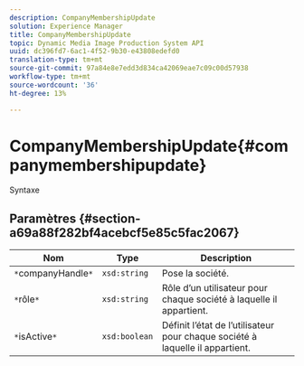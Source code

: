 ```yaml
---
description: CompanyMembershipUpdate
solution: Experience Manager
title: CompanyMembershipUpdate
topic: Dynamic Media Image Production System API
uuid: dc396fd7-6ac1-4f52-9b30-e43808edefd0
translation-type: tm+mt
source-git-commit: 97a84e8e7edd3d834ca42069eae7c09c00d57938
workflow-type: tm+mt
source-wordcount: '36'
ht-degree: 13%

---
```



# CompanyMembershipUpdate{#companymembershipupdate}

Syntaxe

## Paramètres {#section-a69a88f282bf4acebcf5e85c5fac2067}

| Nom | Type | Description |
|---|---|---|
| `*`companyHandle`*` | `xsd:string` | Pose la société. |
| `*`rôle`*` | `xsd:string` | Rôle d’un utilisateur pour chaque société à laquelle il appartient. |
| `*`isActive`*` | `xsd:boolean` | Définit l’état de l’utilisateur pour chaque société à laquelle il appartient. |

